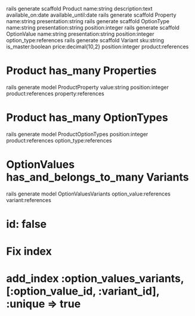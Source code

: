
rails generate scaffold Product name:string description:text available_on:date available_until:date
rails generate scaffold Property name:string presentation:string
rails generate scaffold OptionType name:string presentation:string position:integer
rails generate scaffold OptionValue name:string presentation:string position:integer option_type:references
rails generate scaffold Variant sku:string is_master:boolean price:decimal{10,2} position:integer product:references

# Product has_many Properties
rails generate model ProductProperty value:string position:integer product:references property:references

# Product has_many OptionTypes
rails generate model ProductOptionTypes position:integer product:references option_type:references

# OptionValues has_and_belongs_to_many Variants
rails generate model OptionValuesVariants option_value:references variant:references
# id: false
# Fix index
# add_index :option_values_variants, [:option_value_id, :variant_id], :unique => true
